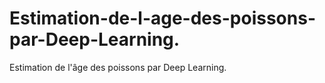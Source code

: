# Estimation-de-l-age-des-poissons-par-Deep-Learning.
Estimation de l'âge des poissons par Deep Learning.
